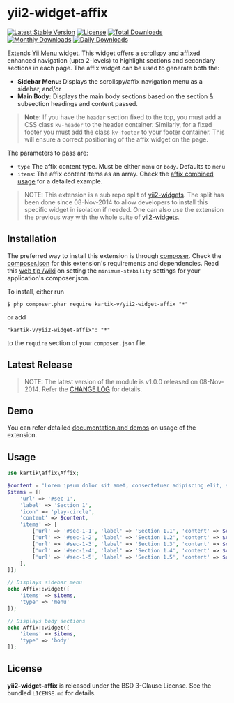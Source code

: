 yii2-widget-affix
=================

[![Latest Stable Version](https://poser.pugx.org/kartik-v/yii2-widget-activeform/v/stable.svg)](https://packagist.org/packages/kartik-v/yii2-widget-affix)
[![License](https://poser.pugx.org/kartik-v/yii2-widget-affix/license.svg)](https://packagist.org/packages/kartik-v/yii2-widget-affix)
[![Total Downloads](https://poser.pugx.org/kartik-v/yii2-widget-affix/downloads.svg)](https://packagist.org/packages/kartik-v/yii2-widget-affix)
[![Monthly Downloads](https://poser.pugx.org/kartik-v/yii2-widget-affix/d/monthly.png)](https://packagist.org/packages/kartik-v/yii2-widget-affix)
[![Daily Downloads](https://poser.pugx.org/kartik-v/yii2-widget-affix/d/daily.png)](https://packagist.org/packages/kartik-v/yii2-widget-affix)

Extends [Yii Menu widget](https://github.com/yiisoft/yii2/blob/master/framework/widgets/Menu.php). This widget offers a [scrollspy](http://getbootstrap.com/javascript/#scrollspy) and [affixed](http://getbootstrap.com/javascript/#affix) enhanced navigation (upto 2-levels) to highlight sections and secondary sections in each page. The affix widget can be used to generate both the:

- **Sidebar Menu:** Displays the scrollspy/affix navigation menu as a sidebar, and/or
- **Main Body:** Displays the main body sections based on the section & subsection headings and content passed.

> **Note:**
> If you have the `header` section fixed to the top, you must add a CSS class `kv-header` to the header container. Similarly, for a fixed footer you must add the class `kv-footer` to your footer container. This will ensure a correct positioning of the affix widget on the page.

The parameters to pass are:

- `type` The affix content type. Must be either `menu` or `body`. Defaults to `menu`
- `items`: The affix content items as an array. Check the [affix combined usage](http://demos.krajee.com/widget-details/affix#affix-menu-body) for a detailed example.

> NOTE: This extension is a sub repo split of [yii2-widgets](https://github.com/kartik-v/yii2-widgets). The split has been done since 08-Nov-2014 to allow developers to install this specific widget in isolation if needed. One can also use the extension the previous way with the whole suite of [yii2-widgets](http://demos.krajee.com/widgets).

## Installation

The preferred way to install this extension is through [composer](http://getcomposer.org/download/). Check the [composer.json](https://github.com/kartik-v/yii2-widget-affix/blob/master/composer.json) for this extension's requirements and dependencies. Read this [web tip /wiki](http://webtips.krajee.com/setting-composer-minimum-stability-application/) on setting the `minimum-stability` settings for your application's composer.json.

To install, either run

```
$ php composer.phar require kartik-v/yii2-widget-affix "*"
```

or add

```
"kartik-v/yii2-widget-affix": "*"
```

to the ```require``` section of your `composer.json` file.

## Latest Release

> NOTE: The latest version of the module is v1.0.0 released on 08-Nov-2014. Refer the [CHANGE LOG](https://github.com/kartik-v/yii2-widget-affix/blob/master/CHANGE.md) for details.

## Demo

You can refer detailed [documentation and demos](http://demos.krajee.com/widget-details/affix) on usage of the extension.

## Usage

```php
use kartik\affix\Affix;

$content = 'Lorem ipsum dolor sit amet, consectetuer adipiscing elit, sed diam nonummy nibh euismod tincidunt ut laoreet dolore magna aliquam erat volutpat.';
$items = [[
	'url' => '#sec-1',
	'label' => 'Section 1',
	'icon' => 'play-circle',
	'content' => $content,
	'items' => [
		['url' => '#sec-1-1', 'label' => 'Section 1.1', 'content' => $content],
		['url' => '#sec-1-2', 'label' => 'Section 1.2', 'content' => $content],
		['url' => '#sec-1-3', 'label' => 'Section 1.3', 'content' => $content],
		['url' => '#sec-1-4', 'label' => 'Section 1.4', 'content' => $content],
		['url' => '#sec-1-5', 'label' => 'Section 1.5', 'content' => $content],
	],
]];

// Displays sidebar menu
echo Affix::widget([
	'items' => $items, 
	'type' => 'menu'
]);

// Displays body sections
echo Affix::widget([
	'items' => $items, 
	'type' => 'body'
]);
```

## License

**yii2-widget-affix** is released under the BSD 3-Clause License. See the bundled `LICENSE.md` for details.